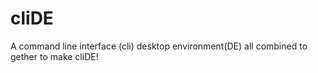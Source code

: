 # cliDE
A command line interface (cli) desktop environment(DE) all combined to gether to make cliDE!
